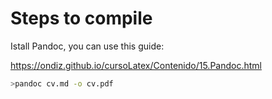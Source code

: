 # Steps to compile

Istall Pandoc, you can use this guide:

https://ondiz.github.io/cursoLatex/Contenido/15.Pandoc.html

```bash
>pandoc cv.md -o cv.pdf
```
